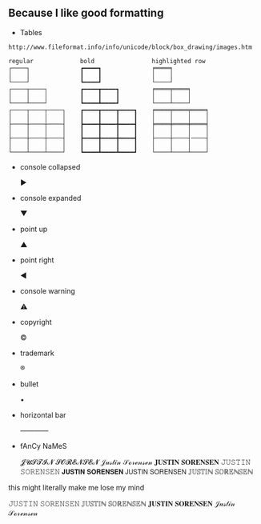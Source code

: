 ## Because I like good formatting

- Tables

```
http://www.fileformat.info/info/unicode/block/box_drawing/images.htm

regular             bold                highlighted row
┌────┐              ┏━━━━┓              ╒════╕
│    │              ┃    ┃              │    │
└────┘              ┗━━━━┛              └────┘
┌────┬────┐         ┏━━━━┳━━━━┓         ╒════╤════╕
│    │    │         ┃    ┃    ┃         │    │    │
└────┴────┘         ┗━━━━┻━━━━┛         └────┴────┘
┌────┬────┬────┐    ┏━━━━┳━━━━┳━━━━┓    ╒════╤════╤════╕
│    │    │    │    ┃    ┃    ┃    ┃    │    │    │    │
├────┼────┼────┤    ┣━━━━╋━━━━╋━━━━┫    ╞════╪════╪════╡
│    │    │    │    ┃    ┃    ┃    ┃    │    │    │    │
├────┼────┼────┤    ┣━━━━╋━━━━╋━━━━┫    ├────┼────┤────┤
│    │    │    │    ┃    ┃    ┃    ┃    │    │    │    │
└────┴────┴────┘    ┗━━━━┻━━━━┻━━━━┛    └────┴────┴────┘
```

- console collapsed

    ▶

- console expanded

    ▼

- point up

    ▲

- point right

    ◀

- console warning

    ⚠

- copyright

    ©

- trademark

    ®

- bullet

    •

- horizontal bar

    ————

- fAnCy NaMeS

    𝓙𝓤𝓢𝓣𝓘𝓝 𝓢𝓞𝓡𝓔𝓝𝓢𝓔𝓝
    𝒥𝓊𝓈𝓉𝒾𝓃 𝒮ℴ𝓇ℯ𝓃𝓈ℯ𝓃
    𝐉𝐔𝐒𝐓𝐈𝐍 𝐒𝐎𝐑𝐄𝐍𝐒𝐄𝐍
    𝙹𝚄𝚂𝚃𝙸𝙽 𝚂𝙾𝚁𝙴𝙽𝚂𝙴𝙽
    𝗝𝗨𝗦𝗧𝗜𝗡 𝗦𝗢𝗥𝗘𝗡𝗦𝗘𝗡
    𝖩𝖴𝖲𝖳𝖨𝖭 𝖲𝖮𝖱𝖤𝖭𝖲𝖤𝖭
    𝕁𝕌𝕊𝕋𝕀ℕ 𝕊𝕆ℝ𝔼ℕ𝕊𝔼ℕ



this might literally make me lose my mind







𝙹𝚄𝚂𝚃𝙸𝙽 𝚂𝙾𝚁𝙴𝙽𝚂𝙴𝙽
𝕁𝕌𝕊𝕋𝕀ℕ 𝕊𝕆ℝ𝔼ℕ𝕊𝔼ℕ
𝐉𝐔𝐒𝐓𝐈𝐍 𝐒𝐎𝐑𝐄𝐍𝐒𝐄𝐍
𝒥𝓊𝓈𝓉𝒾𝓃 𝒮ℴ𝓇ℯ𝓃𝓈ℯ𝓃













